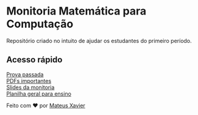 # Monitoria Matemática para Computação
Repositório criado no intuito de ajudar os estudantes do primeiro período.

## Acesso rápido
[Prova passada](docs/exams/) <br/>
[PDFs importantes](docs/pdfs/) <br/> 
[Slides da monitoria](docs/slides/) <br/> 
[Planilha geral para ensino](https://docs.google.com/spreadsheets/d/1IcY8bS49tt4surC-lNctWGM-fEoDlQUUJYAetSgJIQQ/edit?usp=sharing) <br/> 

Feito com ❤️ por [Mateus Xavier](https://github.com/mxs2)
